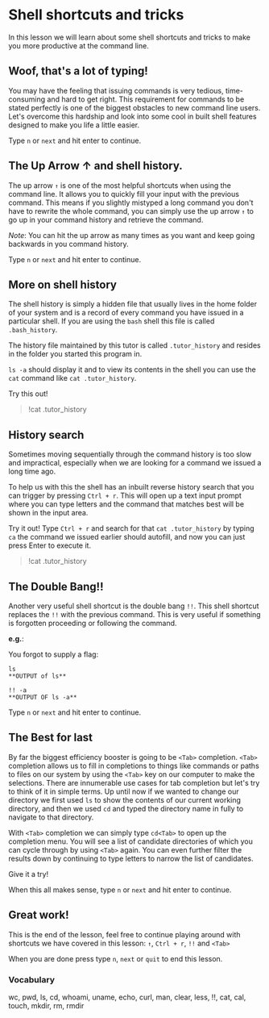 # Shell shortcuts and tricks

In this lesson we will learn about some shell shortcuts and tricks to make you
more productive at the command line.

## Woof, that's a lot of typing!

You may have the feeling that issuing commands is very tedious, time-consuming
and hard to get right. This requirement for commands to be stated perfectly is
one of the biggest obstacles to new command line users. Let's overcome this
hardship and look into some cool in built shell features designed to
make you life a little easier.

Type `n` or `next` and hit enter to continue.

## The Up Arrow ↑ and shell history.

The up arrow `↑` is one of the most helpful shortcuts when using the command line. It allows you to quickly fill your input with the previous command. This means if you slightly mistyped a long command you don't have to rewrite the whole command, you can simply use the up arrow `↑` to go up in your command history and retrieve the command. 

*Note*: You can hit the up arrow as many times as you want and keep going backwards in you command history.

Type `n` or `next` and hit enter to continue.

## More on shell history

The shell history is simply a hidden file that usually lives in the home folder
of your system and is a record of every command you have issued in a particular
shell. If you are using the `bash` shell this file is called `.bash_history`.

The history file maintained by this tutor is called `.tutor_history` and resides in the folder you started this program in. 

`ls -a` should display it and to view its contents in the shell you can use the `cat` command like `cat .tutor_history`.

Try this out!

> !cat .tutor_history

## History search

Sometimes moving sequentially through the command history is too slow and
impractical, especially when we are looking for a command we issued a long time
ago.

To help us with this the shell has an inbuilt reverse history search that you
can trigger by pressing `Ctrl + r`. This will open up a text input prompt where
you can type letters and the command that matches best will be shown in the input
area.

Try it out! Type `Ctrl + r` and search for that `cat .tutor_history` by typing
`ca` the command we issued earlier should autofill, and now you can just press
Enter to execute it.

> !cat .tutor_history

## The Double Bang!!

Another very useful shell shortcut is the double bang `!!`. This shell shortcut
replaces the `!!` with the previous command. This is very useful if something
is forgotten proceeding or following the command.

**e.g.**:

You forgot to supply a flag:

```
ls
**OUTPUT of ls**

!! -a
**OUTPUT OF ls -a**

```

Type `n` or `next` and hit enter to continue.

## The Best for last

By far the biggest efficiency booster is going to be `<Tab>` completion.
`<Tab>` completion allows us to fill in completions to things like commands or
paths to files on our system by using the `<Tab>` key on our computer to make
the selections. There are innumerable use cases for tab completion but let's
try to think of it in simple terms. Up until now if we wanted to change our
directory we first used `ls` to show the contents of our current working
directory, and then we used `cd` and typed the directory name in fully to
navigate to that directory.

With `<Tab>` completion we can simply type `cd<Tab>` to open up the completion
menu. You will see a list of candidate directories of which you can cycle
through by using `<Tab>` again. You can even further filter the results down by
continuing to type letters to narrow the list of candidates.

Give it a try!

When this all makes sense, type `n` or `next` and hit enter to continue.

## Great work!

This is the end of the lesson, feel free to continue playing around with shortcuts we have covered in this lesson:
`↑`, `Ctrl + r`, `!!` and `<Tab>`

When you are done press type `n`, `next` or `quit` to end this lesson.

### Vocabulary

wc, pwd, ls, cd, whoami, uname, echo, curl, man, clear, less, !!, cat, cal, touch, mkdir, rm, rmdir
